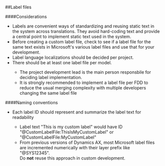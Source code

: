 ##Label files

####Considerations
<ul>
    <li>Labels are convenient ways of standardizing and reusing static text in the system across translations. They avoid hard-coding text and provide a central point to implement static text used in the system.</li>
    <li>Before creating a custom label file, check to see if a label file for the same text exists in Microsoft's various label files and use that for your development.</li>
    <li>Label language localizations should be decided per project.</li>
    <li>There should be at least one label file per model.</li>
        <ul>
            <li>The project development lead is the main person responsbile for deciding label implementation.</li>
            <li>It is strongly recommended to implement a label file per FDD to reduce the usual merging complexity with multiple developers changing the same label file</li>
        </ul>
</ul>

####Naming conventions
<ul>
    <li>Each label ID should represent and summarize the label text for readability</li>
        <ul>
            <li>Label text "This is my custom label" would have ID "@CustomLabelFile:ThisIsMyCustomLabel" or "@CustomLabelFile:MyCustomLabel"</li>
            <li>From previous versions of Dynamics AX, most Microsoft label files are incremented numerically with their layer prefix like "@SYS12345". <br>Do <b>not</b> reuse this approach in custom development.</li>
        </ul>
</ul>